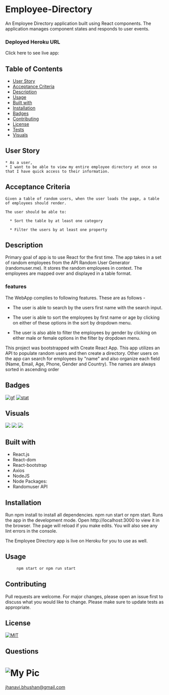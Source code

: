 
# Employee-Directory
An Employee Directory application built using React components.
The application manages component states and responds to user events.

### Deployed Heroku URL
Click here to see live app: 

## Table of Contents
   * [User Story](#user-story)
   * [Acceptance Criteria](#acceptance-criteria)
   * [Description](#description)
   * [Usage](#usage)
   * [Built with](#built-with)
   * [Installation](#installation)
   * [Badges](#badges)
   * [Contributing](#contributing)
   * [License](#license)
   * [Tests](#tests)
   * [Visuals](#visuals)

## User Story
```
* As a user, 
* I want to be able to view my entire employee directory at once so that I have quick access to their information.

```
## Acceptance Criteria
```
Given a table of random users, when the user loads the page, a table of employees should render. 

The user should be able to:

  * Sort the table by at least one category

  * Filter the users by at least one property
```

## Description
Primary goal of app is to use React for the first time. The app takes in a set of random employees from the API Random User Generator (randomuser.me). It stores the random employees in context. The employees are mapped over and displayed in a table format. 

### features
The WebApp complies to following features. These are as follows -

* The user is able to search by the users first name with the search input.

* The user is able to sort the employees by first name or age by clicking on either of these options in the sort by dropdown menu.

* The user is also able to filter the employees by gender by clicking on either male or female options in the filter by dropdown menu.

This project was bootstrapped with Create React App.
This app utilizes an API to populate random users and then create a directory. Other users on the app can search for employees by "name" and also organize each field (Name, Email, Age, Phone, Gender and Country). The names are always sorted in ascending order

## Badges
[![gf](https://img.shields.io/github/followers/sujatha-m?style=social)](https://img.shields.io/github/followers/sujatha-m?style=social)
[![stat](https://img.shields.io/website?url=https%3A%2F%2Fsujatha-m.github.io%2FWeather-Dashboard%2FDevelop%2F)](https://img.shields.io/website?url=https%3A%2F%2Fsujatha-m.github.io%2FWeather-Dashboard%2FDevelop%2F)


## Visuals

![](Demo/budgetTrackerGif.gif)
![](Demo/1.image.png)
![](Demo/2.image.png)

## Built with
* React.js
* React-dom
* React-bootstrap
* Axios
* NodeJS
* Node Packages:
* Randomuser API

## Installation 
Run npm install to install all dependencies.
npm run start or npm start.
Runs the app in the development mode.
Open http://localhost:3000 to view it in the browser.
The page will reload if you make edits. You will also see any lint errors in the console.

The Employee Directory app is live on Heroku for you to use as well.

## Usage
```sh
     npm start or npm run start
```

## Contributing
Pull requests are welcome. For major changes, please open an issue first to discuss what you would like to change.
Please make sure to update tests as appropriate.


## License 
[![MIT](https://img.shields.io/npm/l/isc?color=Blue&style=plastic)](https://img.shields.io/npm/l/isc?color=Blue&style=plastic)

## Questions
# ![My Pic](https://avatars0.githubusercontent.com/u/59231894?v=4)

jhanavi.bhushan@gmail.com
